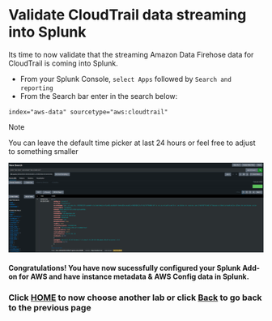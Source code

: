 # Validate CloudTrail data streaming into Splunk
Its time to now validate that the streaming Amazon Data Firehose data for CloudTrail is coming into Splunk.

- From your Splunk Console, `select Apps` followed by `Search and reporting`
- From the Search bar enter in the search below:

```text
index="aws-data" sourcetype="aws:cloudtrail"
```

>[!NOTE]
>You can leave the default time picker at last 24 hours or feel free to adjust to something smaller

![image004](/static/20_firehose/Image024.png)

#### Congratulations! You have now sucessfully configured your Splunk Add-on for AWS and have instance metadata & AWS Config data in Splunk. 

### Click <a>[HOME](/README.md)</a> to now choose another lab or click <a>[Back](/content/Lab3_firehose/setup_cloudwatch_subscriptionfilter.md) to go back to the previous page</a>